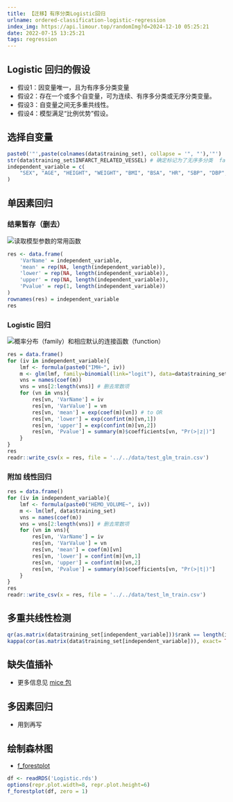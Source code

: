 ```yaml
---
title: 【迁移】有序分类Logistic回归
urlname: ordered-classification-logistic-regression
index_img: https://api.limour.top/randomImg?d=2024-12-10 05:25:21
date: 2022-07-15 13:25:21
tags: regression
---
```

## Logistic 回归的假设
+ 假设1：因变量唯一，且为有序多分类变量
+ 假设2：存在一个或多个自变量，可为连续、有序多分类或无序分类变量。
+ 假设3：自变量之间无多重共线性。
+ 假设4：模型满足“比例优势”假设。

## 选择自变量
```R
paste0('"',paste(colnames(data$training_set), collapse = '", "'),'"')
str(data$training_set$INFARCT_RELATED_VESSEL) # 确定标记为了无序多分类  factor(ordered = F)
independent_variable = c(
    "SEX", "AGE", "HEIGHT", "WEIGHT", "BMI", "BSA", "HR", "SBP", "DBP", 
)
```

## 单因素回归
### 结果暂存（删去）
![读取模型参数的常用函数](https://img.limour.top/2024/12/10/6757fd1185696.webp)
```R
res <- data.frame(
    'VarName' = independent_variable,
    'mean' = rep(NA, length(independent_variable)),
    'lower' = rep(NA, length(independent_variable)),
    'upper' = rep(NA, length(independent_variable)),
    'Pvalue' = rep(1, length(independent_variable))
)
rownames(res) = independent_variable
res
```

### Logistic 回归
![概率分布（family）和相应默认的连接函数（function）](https://img.limour.top/2024/12/10/6757fbd2aed8c.webp)
```R
res = data.frame()
for (iv in independent_variable){
    lmf <- formula(paste0("IMH~", iv))
    m <- glm(lmf, family=binomial(link="logit"), data=data$training_set)
    vns = names(coef(m))
    vns = vns[2:length(vns)] # 删去常数项
    for (vn in vns){
        res[vn, 'VarName'] = iv
        res[vn, 'VarValue'] = vn
        res[vn, 'mean'] = exp(coef(m)[vn]) # to OR
        res[vn, 'lower'] = exp(confint(m)[vn,1])
        res[vn, 'upper'] = exp(confint(m)[vn,2])
        res[vn, 'Pvalue'] = summary(m)$coefficients[vn, "Pr(>|z|)"]
    }
}
res
readr::write_csv(x = res, file = '../../data/test_glm_train.csv')
```

### 附加 线性回归
```R
res = data.frame()
for (iv in independent_variable){
    lmf <- formula(paste0("HEMO_VOLUME~", iv))
    m <- lm(lmf, data$training_set)
    vns = names(coef(m))
    vns = vns[2:length(vns)] # 删去常数项
    for (vn in vns){
        res[vn, 'VarName'] = iv
        res[vn, 'VarValue'] = vn
        res[vn, 'mean'] = coef(m)[vn]
        res[vn, 'lower'] = confint(m)[vn,1]
        res[vn, 'upper'] = confint(m)[vn,2]
        res[vn, 'Pvalue'] = summary(m)$coefficients[vn, "Pr(>|t|)"]
    }
}
res
readr::write_csv(x = res, file = '../../data/test_lm_train.csv')
```

## 多重共线性检测
```R
qr(as.matrix(data$training_set[independent_variable]))$rank == length(independent_variable)
kappa(cor(as.matrix(data$training_set[independent_variable])), exact= TRUE) < 100
```

## 缺失值插补
+ 更多信息见 [mice 包](./shi-yong-MICE-bao-dui-shu-ju-que-shi-zhi-jin-hang-cha-bu)

## 多因素回归
+ 用到再写

## 绘制森林图
+ [f_forestplot](./Forest-plot-displays-the-results-of-regression-analysis)
```R
df <- readRDS('Logistic.rds')
options(repr.plot.width=8, repr.plot.height=6)
f_forestplot(df, zero = 1)
```